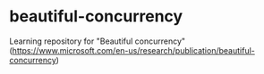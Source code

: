 # beautiful-concurrency
Learning repository for "Beautiful concurrency" (https://www.microsoft.com/en-us/research/publication/beautiful-concurrency)
